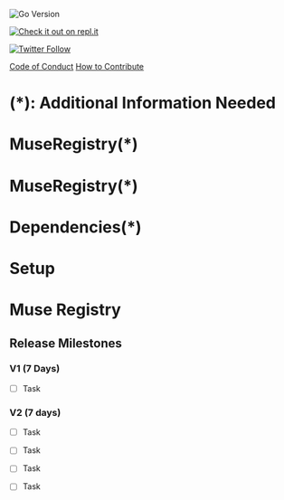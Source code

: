 ![Go Version](https://img.shields.io/badge/go%20version-%3E=1.20-61CFDD.svg?style=flat-square)


[![Check it out on repl.it](https://repl.it/badge/github/Unearthlyglow/sveltego)](https://replit.com/@AwardMalisi/sveltego#cmd/main.go)


[![Twitter Follow](https://img.shields.io/twitter/follow/CCMAnd2Cents)](https://twitter.com/CCMAnd2Cents)

[Code of Conduct](./CODE_OF_CONDUCT.md) [How to Contribute](./HOW_TO_CONTRIBUTE.md)



# (*): Additional Information Needed 


# MuseRegistry(*)



# MuseRegistry(*)


# Dependencies(*)

<!-- Coming Up -->

# Setup



# Muse Registry
 

<!-- `sudo make setup` -->


## Release Milestones
 
### V1 (7 Days)
- [ ] Task
 
### V2 (7 days)
- [ ] Task
- [ ] Task
- [ ] Task
- [ ] Task


